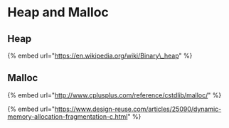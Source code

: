 # Heap and Malloc

## Heap

{% embed url="https://en.wikipedia.org/wiki/Binary\_heap" %}

## Malloc

{% embed url="http://www.cplusplus.com/reference/cstdlib/malloc/" %}

{% embed url="https://www.design-reuse.com/articles/25090/dynamic-memory-allocation-fragmentation-c.html" %}





